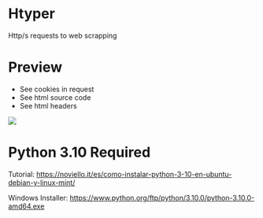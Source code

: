 # Htyper
 Http/s requests to web scrapping 

# Preview

* See cookies in request
* See html source code
* See html headers

<img src="https://media.discordapp.net/attachments/650066826243604493/1040170261242191974/image.png">

# Python 3.10 Required 

Tutorial: https://noviello.it/es/como-instalar-python-3-10-en-ubuntu-debian-y-linux-mint/

Windows Installer: https://www.python.org/ftp/python/3.10.0/python-3.10.0-amd64.exe
